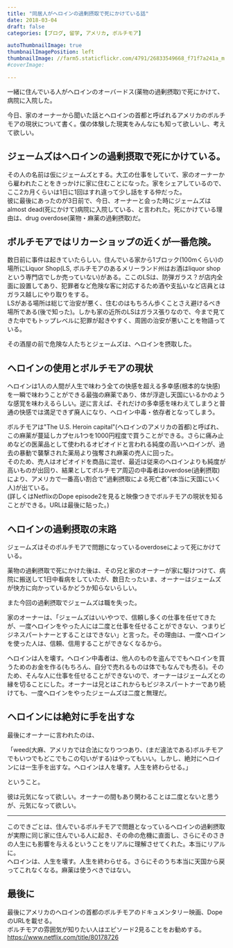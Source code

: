 ```yaml
---
title: "同居人がヘロインの過剰摂取で死にかけている話"
date: 2018-03-04
draft: false
categories: [ブログ, 留学, アメリカ, ボルチモア]

autoThumbnailImage: true
thumbnailImagePosition: left
thumbnailImage: //farm5.staticflickr.com/4791/26833549668_f71f7a241a_m.jpg 
#coverImage:

---
```


一緒に住んでいる人がヘロインのオーバードス(薬物の過剰摂取)で死にかけて、病院に入院した。  

今日、家のオーナーから聞いた話とヘロインの首都と呼ばれるアメリカのボルチモアの現状について書く。僕の体験した現実をみんなにも知って欲しいし、考えて欲しい。  


## ジェームズはヘロインの過剰摂取で死にかけている。

その人の名前は仮にジェームズとする。大工の仕事をしていて、家のオーナーから雇われたことをきっかけに家に住むことになった。家をシェアしているので、ここ2カ月くらいは1日に1回はすれ違って少し話をする仲だった。  
彼に最後にあったのが3日前で、今日、オーナーと会った時にジェームズはalmost dead(死にかけて)病院に入院している、と言われた。死にかけている理由は、drug overdose(薬物・麻薬の過剰摂取)だ。  

## ボルチモアではリカーショップの近くが一番危険。

数日前に事件は起きていたらしい。住んでいる家から1ブロック(100mくらい)の場所にLiquor Shop(LS, ボルチモアのあるメリーランド州はお酒はliquor shopという専門店でしか売っていない)がある。ここのLSは、防弾ガラス？が店内全面に設置してあり、犯罪者など危険な客に対応するため酒や支払いなど店員とはガラス越しにやり取りをする。  
LSがある場所は総じて治安が悪く、住むのはもちろん歩くことさえ避けるべき場所である(後で知った)。しかも家の近所のLSはガラス張りなので、今まで見てきた中でもトップレベルに犯罪が起きやすく、周囲の治安が悪いことを物語っている。  

その酒屋の前で危険な人たちとジェームズは、ヘロインを摂取した。  

## ヘロインの使用とボルチモアの現状

ヘロインは1人の人間が人生で味わう全ての快感を超える多幸感(根本的な快感)を一瞬で味わうことができる最強の麻薬であり、体が浮遊し天国にいるかのような感覚を味わえるらしい。逆に言えば、それだけの多幸感を味わえてしまうと普通の快感では満足できず廃人になり、ヘロイン中毒・依存者となってしまう。 

ボルチモアは"The U.S. Heroin capital"(ヘロインのアメリカの首都)と呼ばれ、この麻薬が蔓延しカプセル1つを1000円程度で買うことができる。さらに痛み止めなどの医薬品として使われるオピオイドと言われる純度の高いヘロインが、過去の暴動で襲撃された薬局より強奪され麻薬の売人に回った。  
そのため、売人はオピオイドを商品に混ぜ、最近は従来のヘロインよりも純度が高いものが出回り、結果としてボルチモア周辺の中毒者はoverdose(過剰摂取)により、アメリカで一番高い割合で"過剰摂取による死亡者"(本当に天国にいく人)が出ている。  
(詳しくはNetflixのDope episode2を見ると映像つきでボルチモアの現状を知ることができる。URLは最後に貼った。)  

## ヘロインの過剰摂取の末路

ジェームズはそのボルチモアで問題になっているoverdoseによって死にかけている。  

薬物の過剰摂取で死にかけた後は、その兄と家のオーナーが家に駆けつけて、病院に搬送して1日中看病をしていたが、数日たったいま、オーナーはジェームズが快方に向かっているかどうか知らないらしい。  

また今回の過剰摂取でジェームズは職を失った。  

家のオーナーは、「ジェームズはいいやつで、信頼し多くの仕事を任せてきたが、一度ヘロインをやった人には二度と仕事を任せることができない、つまりビジネスパートナーとすることはできない」と言った。その理由は、一度ヘロインを使った人は、信頼、信用することができなくなるから。  

ヘロインは人を壊す。ヘロイン中毒者は、他人のものを盗んででもヘロインを買うためのお金を作る(もちろん、自分で売れるものは体でもなんでも売る)。そのため、そんな人に仕事を任せることができないので、オーナーはジェームズとの縁を切ることにした。オーナーは兄とはこれからもビジネスパートナーであり続けても、一度ヘロインをやったジェームズは二度と無理だ。  

## ヘロインには絶対に手を出すな

最後にオーナーに言われたのは、  

「weed(大麻、アメリカでは合法になりつつあり、(まだ違法である)ボルチモアでもいつでもどこでもこの匂いがする)はやってもいい。しかし、絶対にヘロインには一生手を出すな。ヘロインは人を壊す。人生を終わらせる。」  

ということ。  

彼は元気になって欲しい。オーナーの間もあり関わることは二度とないと思うが、元気になって欲しい。  

---

このできごとは、住んでいるボルチモアで問題となっているヘロインの過剰摂取が実際に同じ家に住んでいる人に起き、その命の危機に直面し、さらにそのさきの人生にも影響を与えるということをリアルに理解させてくれた。本当にリアルに。  
ヘロインは、人生を壊す。人生を終わらせる。さらにそのうち本当に天国から戻ってこれなくなる。麻薬は使うべきではない。  

## 最後に

最後にアメリカのヘロインの首都のボルチモアのドキュメンタリー映画、DopeのURLを載せる。  
ボルチモアの雰囲気が知りたい人はエピソード2見ることをお勧めする。  
<https://www.netflix.com/title/80178726>  

